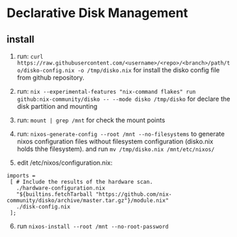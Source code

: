 # Declarative Disk Management

## install
1. run: `curl https://raw.githubusercontent.com/<username>/<repo>/<branch>/path/to/disko-config.nix -o /tmp/disko.nix` for install the disko config file from github repository.

2. run: `nix --experimental-features "nix-command flakes" run github:nix-community/disko -- --mode disko /tmp/disko` for declare the disk partition and mounting

3. run: `mount | grep /mnt` for check the mount points

4. run: `nixos-generate-config --root /mnt --no-filesystems` to generate nixos configuration files without filesystem configuration (disko.nix holds thhe filesystem). and run `mv /tmp/disko.nix /mnt/etc/nixos/`

5. edit /etc/nixos/configuration.nix:
```
imports =
 [ # Include the results of the hardware scan.
   ./hardware-configuration.nix
   "${builtins.fetchTarball "https://github.com/nix-community/disko/archive/master.tar.gz"}/module.nix"
   ./disk-config.nix
 ];
```

6. run `nixos-install --root /mnt --no-root-password`